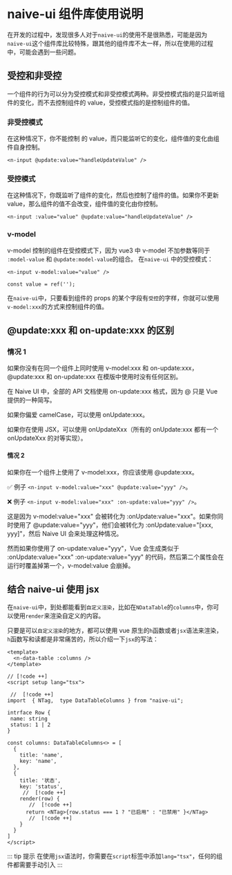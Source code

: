 # naive-ui 组件库使用说明

在开发的过程中，发现很多人对于`naive-ui`的使用不是很熟悉，可能是因为`naive-ui`这个组件库比较特殊，跟其他的组件库不太一样，所以在使用的过程中，可能会遇到一些问题。

## 受控和非受控

一个组件的行为可以分为受控模式和非受控模式两种。非受控模式指的是只监听组件的变化，而不去控制组件的 value，受控模式指的是控制组件的值。

### 非受控模式

在这种情况下，你不能控制 <n-input /> 的 value，而只能监听它的变化，组件值的变化由组件自身控制。

```vue
<n-input @update:value="handleUpdateValue" />
```

### 受控模式

在这种情况下，你既监听了组件的变化，然后也控制了组件的值。如果你不更新 value，那么组件的值不会改变，组件值的变化由你控制。

```vue
<n-input :value="value" @update:value="handleUpdateValue" />
```

### v-model

v-model 控制的组件在受控模式下，因为 vue3 中 v-model 不加参数等同于 `:model-value` 和 `@update:model-value`的组合。
在`naive-ui` 中的受控模式：

```vue
<n-input v-model:value="value" />

const value = ref('');
```

在`naive-ui`中，只要看到组件的 props 的某个字段有`受控`的字样，你就可以使用`v-model:xxx`的方式来控制组件的值。

## @update:xxx 和 on-update:xxx 的区别

### 情况 1

如果你没有在同一个组件上同时使用 v-model:xxx 和 on-update:xxx，@update:xxx 和 on-update:xxx 在模版中使用时没有任何区别。

在 Naive UI 中，全部的 API 文档使用 on-update:xxx 格式，因为 @ 只是 Vue 提供的一种简写。

如果你偏爱 camelCase，可以使用 onUpdate:xxx。

如果你在使用 JSX，可以使用 onUpdateXxx（所有的 onUpdate:xxx 都有一个 onUpdateXxx 的对等实现）。

#### 情况 2

如果你在一个组件上使用了 v-model:xxx，你应该使用 @update:xxx。

✅ 例子 `<n-input v-model:value="xxx" @update:value="yyy" />`。

❌ 例子 `<n-input v-model:value="xxx" :on-update:value="yyy" />`。

这是因为 v-model:value="xxx" 会被转化为 :onUpdate:value="xxx"。如果你同时使用了 @update:value="yyy"，他们会被转化为 :onUpdate:value="[xxx, yyy]"，然后 Naive UI 会来处理这种情况。

然而如果你使用了 on-update:value="yyy"，Vue 会生成类似于 :onUpdate:value="xxx" :on-update:value="yyy" 的代码，然后第二个属性会在运行时覆盖掉第一个，v-model:value 会崩掉。

## 结合 naive-ui 使用 jsx

在`naive-ui`中，到处都能看到`自定义渲染`，比如在`NDataTable`的`columns`中，你可以使用`render`来渲染自定义的内容。

只要是可以`自定义渲染`的地方，都可以使用 vue 原生的`h`函数或者`jsx`语法来渲染，`h`函数写和读都是非常痛苦的，所以介绍一下`jsx`的写法：

```vue
<template>
  <n-data-table :columns />
</template>

// [!code ++]
<script setup lang="tsx">

 //  [!code ++]
import  { NTag,  type DataTableColumns } from "naive-ui";

intrface Row {
 name: string
 status: 1 | 2
}

const columns: DataTableColumns<> = [
  {
    title: 'name',
    key: 'name',
  },
  {
    title: '状态',
    key: 'status',
     //  [!code ++]
    render(row) {
       //  [!code ++]
      return <NTag>{row.status === 1 ? "已启用" : "已禁用" }</NTag>
       //  [!code ++]
    }
  }
]
</script>
```

::: tip 提示
在使用`jsx`语法时，你需要在`script`标签中添加`lang="tsx"`，任何的组件都需要手动引入
:::
